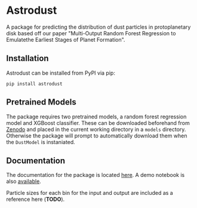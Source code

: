# Astrodust

A package for predicting the distribution of dust particles in protoplanetary disk based off our paper "Multi-Output Random Forest Regression to Emulatethe Earliest Stages of Planet Formation".

## Installation

Astrodust can be installed from PyPI via pip: 

`pip install astrodust`

## Pretrained Models

The package requires two pretrained models, a random forest regression model and XGBoost classifier. These can be downloaded beforehand from [Zenodo](https://zenodo.org/record/4662910#.YGx_bGRue3I) and placed in the current working directory in a `models` directory. Otherwise the package will prompt to automatically download them when the `DustModel` is instaniated.

## Documentation

The documentation for the package is located [here](https://kehoffman3.github.io/astrodust/docs/astrodust.html). A demo notebook is also [available](https://github.com/kehoffman3/astrodust/blob/master/demo/demo.ipynb).

Particle sizes for each bin for the input and output are included as a reference here (**TODO**).

